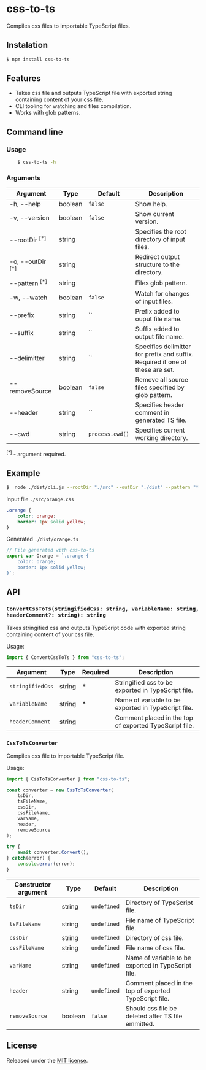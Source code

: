 # css-to-ts

Compiles css files to importable TypeScript files.

## Instalation
```sh
$ npm install css-to-ts
```

## Features
- Takes css file and outputs TypeScript file with exported string containing content of your css file.
- CLI tooling for watching and files compilation.
- Works with glob patterns.

## Command line

### Usage
```sh
    $ css-to-ts -h
```

### Arguments
| Argument                      | Type      | Default           | Description                                                                   |
|-------------------------------|-----------|-------------------|-------------------------------------------------------------------------------|
| -h, --help                    | boolean   | `false`           | Show help.                                                                    |
| -v, --version                 | boolean   | `false`           | Show current version.                                                         |
| --rootDir <sup>[*]</sup>      | string    |                   | Specifies the root directory of input files.                                  |
| -o, --outDir <sup>[*]</sup>   | string    |                   | Redirect output structure to the directory.                                   |
| --pattern <sup>[*]</sup>      | string    |                   | Files glob pattern.                                                           |
| -w, --watch                   | boolean   | `false`           | Watch for changes of input files.                                             |
| --prefix                      | string    | ``                | Prefix added to ouput file name.                                              |
| --suffix                      | string    | ``                | Suffix added to output file name.                                             |
| --delimitter                  | string    | ``                | Specifies delimitter for prefix and suffix. Required if one of these are set. |
| --removeSource                | boolean   | `false`           | Remove all source files specified by glob pattern.                            |
| --header                      | string    | ``                | Specifies header comment in generated TS file.                                |
| --cwd                         | string    | `process.cwd()`   | Specifies current working directory.                                          |

<sup>[*]</sup> - argument required.

## Example

```sh
$  node ./dist/cli.js --rootDir "./src" --outDir "./dist" --pattern "*.css" --header "File generated with css-to-ts"
```

Input file `./src/orange.css`
```css
.orange {
    color: orange;
    border: 1px solid yellow;
}
```

Generated `./dist/orange.ts`
```ts
// File generated with css-to-ts
export var Orange = `.orange {
    color: orange;
    border: 1px solid yellow;
}`;

```

## API

### `ConvertCssToTs(stringifiedCss: string, variableName: string, headerComment?: string): string`

Takes stringified css and outputs TypeScript code with exported string containing content of your css file.

Usage:
```ts
import { ConvertCssToTs } from "css-to-ts";
```



| Argument          | Type   | Required | Description                                               |
|-------------------|--------|----------|-----------------------------------------------------------|
| `stringifiedCss`  | string | *        | Stringified css to be exported in TypeScript file.        |
| `variableName`    | string | *        | Name of variable to be exported in TypeScript file.       |
| `headerComment`   | string |          | Comment placed in the top of exported TypeScript file.    |

### `CssToTsConverter`

Compiles css file to importable TypeScript file.

Usage:
```ts
import { CssToTsConverter } from "css-to-ts";

const converter = new CssToTsConverter(
    tsDir,
    tsFileName,
    cssDir,
    cssFileName,
    varName,
    header,
    removeSource
);

try {
    await converter.Convert();
} catch(error) {
    console.error(error);
}
```

| Constructor argument  | Type      | Default       | Description                                               |
|-----------------------|-----------|---------------|-----------------------------------------------------------|
| `tsDir`               | string    | `undefined`   | Directory of TypeScript file.                             |
| `tsFileName`          | string    | `undefined`   | File name of TypeScript file.                             |
| `cssDir`              | string    | `undefined`   | Directory of css file.                                    |
| `cssFileName`         | string    | `undefined`   | File name of css file.                                    |
| `varName`             | string    | `undefined`   | Name of variable to be exported in TypeScript file.       |
| `header`              | string    | `undefined`   | Comment placed in the top of exported TypeScript file.    |
| `removeSource`        | boolean   | `false`       | Should css file be deleted after TS file emmitted.        |



## License
Released under the [MIT license](LICENSE).
